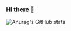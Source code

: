 ### Hi there 👋

![Anurag's GitHub stats](https://github-readme-stats.vercel.app/api?username=anonhacker47&show_icons=true&theme=radical)
<!--
**anonhacker47/anonhacker47** is a ✨ _special_ ✨ repository because its `README.md` (this file) appears on your GitHub profile.

Here are some ideas to get you started:

- 🔭 I’m currently working on ...
- 🌱 I’m currently learning ...
- 👯 I’m looking to collaborate on ...
- 🤔 I’m looking for help with ...
- 💬 Ask me about ...
- 📫 How to reach me: ...
- 😄 Pronouns: ...
- ⚡ Fun fact: ...
-->
